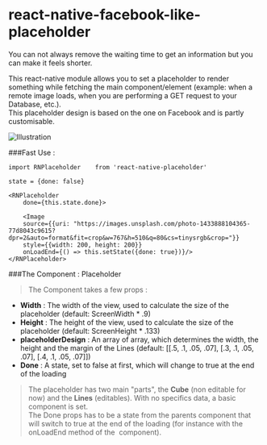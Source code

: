 # react-native-facebook-like-placeholder
You can not always remove the waiting time to get an information but you can make it feels shorter.

This react-native module allows you to set a placeholder to render something while fetching the main component/element (example: when a remote image loads, when you are performing a GET request to your Database, etc.).   
This placeholder design is based on the one on Facebook and is partly customisable.

![Illustration](http://img4.hostingpics.net/pics/454140Capturedecran20170308a222914.png)

###Fast Use :
```
import RNPlaceholder	from 'react-native-placeholder'

state = {done: false}

<RNPlaceholder
	done={this.state.done}>
	
	<Image
	source={{uri: "https://images.unsplash.com/photo-1433888104365-77d8043c9615?dpr=2&auto=format&fit=crop&w=767&h=510&q=80&cs=tinysrgb&crop="}}
	style={{width: 200, height: 200}}
	onLoadEnd={() => this.setState({done: true})}/>
</RNPlaceholder>
```

###The Component : Placeholder
>The Component takes a few props :   
- **Width** : The width of the view, used to calculate the size of the placeholder (default: ScreenWidth * .9)   
- **Height** : The height of the view, used to calculate the size of the placeholder (default: ScreenHeight * .133)   
- **placeholderDesign** : An array of array, which determines the width, the height and the margin of the Lines (default: [[.5, .1, .05, .07], [.3, .1, .05, .07], [.4, .1, .05, .07]])   
- **Done** : A state, set to false at first, which will change to true at the end of the loading   
   
> The placeholder has two main "parts", the **Cube** (non editable for now) and the **Lines** (editables). With no specifics data, a basic component is set.   
> The Done props has to be a state from the parents component that will switch to true at the end of the loading (for instance with the onLoadEnd method of the <Image> component).
